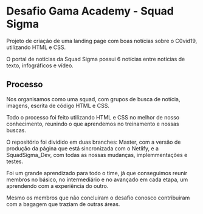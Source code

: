 # Desafio Gama Academy - Squad Sigma
Projeto de criação de uma landing page com boas notícias sobre o C0vid19, utilizando HTML e CSS.

O portal de notícias da Squad Sigma possui 6 notícias entre notícias de texto, infográficos e vídeo.

## Processo

Nos organisamos como uma squad, com grupos de busca de notícia, imagens, escrita de código HTML e CSS.

Todo o processo foi feito utilizando HTML e CSS no melhor de nosso conhecimento, reunindo o que aprendemos no treinamento e nossas buscas.

O repositório foi dividido em duas branches: Master, com a versão de produção da página que está sincronizada com o Netlify, e a SquadSigma_Dev, com todas as nossas mudanças, implemmentações e testes.

Foi um grande aprendizado para todo o time, já que conseguimos reunir membros no básico, no intermediário e no avançado em cada etapa, um aprendendo com a experiência do outro.

Mesmo os membros que não concluiram o desafio conosco contribuiram com a bagagem que traziam de outras áreas.